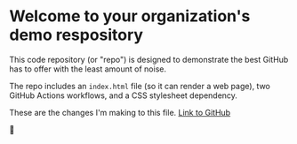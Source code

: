 # Welcome to your organization's demo respository
This code repository (or "repo") is designed to demonstrate the best GitHub has to offer with the least amount of noise.

The repo includes an `index.html` file (so it can render a web page), two GitHub Actions workflows, and a CSS stylesheet dependency.

These are the changes I'm making to this file.
[Link to GitHub](https://github.com/jsommerdemo3)

👀

